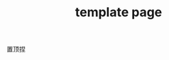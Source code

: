 ﻿---
layout: post
title: template page
categories: [cate1, cate2]
description: some word here
keywords: keyword1, keyword2
topmost: true
---

置顶捏
